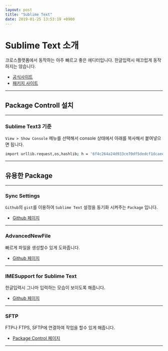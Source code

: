 ```yaml
---
layout: post
title: "Sublime Text"
date: 2019-01-25 13:53:19 +0900
---
```


<!-- page_number: true -->

# Sublime Text 소개

크로스플랫폼에서 동작하는 아주 빠르고 좋은 에디터입니다.
한글입력시 매끄럽게 동작하지는 않습니다.

- [공식사이트](https://www.sublimetext.com/)
- [패키지 사이트](https://packagecontrol.io/)

---

## Package Controll 설치

---

### Sublime Text3 기준

`View > Show Console` 메뉴를 선택해서 console 상태에서 아래를 복사해서 붙여넣으면 됩니다.

```sh
import urllib.request,os,hashlib; h = '6f4c264a24d933ce70df5dedcf1dcaee' + 'ebe013ee18cced0ef93d5f746d80ef60'; pf = 'Package Control.sublime-package'; ipp = sublime.installed_packages_path(); urllib.request.install_opener( urllib.request.build_opener( urllib.request.ProxyHandler()) ); by = urllib.request.urlopen( 'http://packagecontrol.io/' + pf.replace(' ', '%20')).read(); dh = hashlib.sha256(by).hexdigest(); print('Error validating download (got %s instead of %s), please try manual install' % (dh, h)) if dh != h else open(os.path.join( ipp, pf), 'wb' ).write(by)
```

---

## 유용한 Package

---

### Sync Settings

`Github`의 `gist`를 이용하여 `Sublime Text` 설정을 동기화 시켜주는 `Package` 입니다.

- [Github 페이지](https://github.com/mfuentesg/SyncSettings)

---

### AdvancedNewFile

빠르게 파일을 생성할수 있게 도와줍니다.

- [Github 페이지](https://github.com/skuroda/Sublime-AdvancedNewFile)

---

### IMESupport for Sublime Text

한글입력시 그나마 입력하는 모습이 보이도록 해줍니다.

- [Github 페이지](https://github.com/chikatoike/IMESupport)

---

### SFTP

FTP나 FTPS, SFTP에 연결하여 작업을 할수 있게 해줍니다.

- [Package Control 페이지](https://packagecontrol.io/packages/SFTP)

---